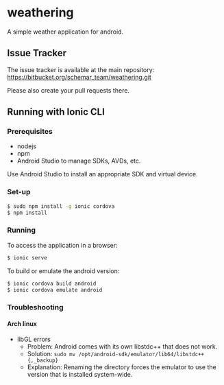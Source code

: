 # weathering
A simple weather application for android.

## Issue Tracker
The issue tracker is available at the main repository:
https://bitbucket.org/schemar_team/weathering.git

Please also create your pull requests there.

## Running with Ionic CLI
### Prerequisites
- nodejs
- npm
- Android Studio to manage SDKs, AVDs, etc.


Use Android Studio to install an appropriate SDK and virtual device.

### Set-up
```bash
$ sudo npm install -g ionic cordova
$ npm install
```

### Running
To access the application in a browser:
```bash
$ ionic serve
```

To build or emulate the android version:
```bash
$ ionic cordova build android
$ ionic cordova emulate android
```

### Troubleshooting
#### Arch linux
- libGL errors
  - Problem: Android comes with its own libstdc++ that does not work.
  - Solution: `sudo mv /opt/android-sdk/emulator/lib64/libstdc++{,_backup}`
  - Explanation: Renaming the directory forces the emulator to use the version that is installed system-wide.
